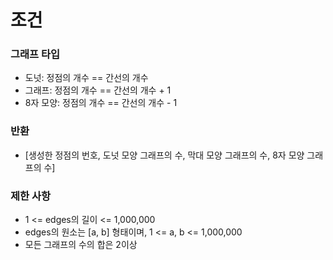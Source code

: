 # 조건
### 그래프 타입
- 도넛: 정점의 개수 == 간선의 개수
- 그래프: 정점의 개수 == 간선의 개수 + 1
- 8자 모양: 정점의 개수 == 간선의 개수 - 1

### 반환
- [생성한 정점의 번호, 도넛 모양 그래프의 수, 막대 모양 그래프의 수, 8자 모양 그래프의 수]

### 제한 사항
- 1 <= edges의 길이 <= 1,000,000
- edges의 원소는 [a, b] 형태이며, 1 <= a, b <= 1,000,000
- 모든 그래프의 수의 합은 2이상